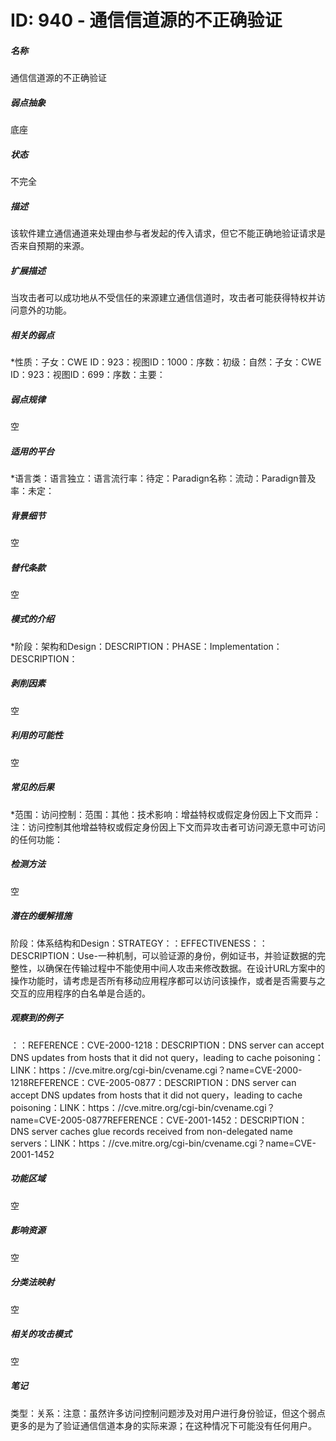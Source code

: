 # ID: 940 - 通信信道源的不正确验证
<h5>名称</h5>通信信道源的不正确验证
<h5>弱点抽象</h5>底座
<h5>状态</h5>不完全
<h5>描述</h5>该软件建立通信通道来处理由参与者发起的传入请求，但它不能正确地验证请求是否来自预期的来源。
<h5>扩展描述</h5>当攻击者可以成功地从不受信任的来源建立通信信道时，攻击者可能获得特权并访问意外的功能。
<h5>相关的弱点</h5>*性质：子女：CWE ID：923：视图ID：1000：序数：初级：自然：子女：CWE ID：923：视图ID：699：序数：主要：
<h5>弱点规律</h5>空
<h5>适用的平台</h5>*语言类：语言独立：语言流行率：待定：Paradign名称：流动：Paradign普及率：未定：
<h5>背景细节</h5>空
<h5>替代条款</h5>空
<h5>模式的介绍</h5>*阶段：架构和Design：DESCRIPTION：PHASE：Implementation：DESCRIPTION：
<h5>剥削因素</h5>空
<h5>利用的可能性</h5>空
<h5>常见的后果</h5>*范围：访问控制：范围：其他：技术影响：增益特权或假定身份因上下文而异：注：访问控制其他增益特权或假定身份因上下文而异攻击者可访问源无意中可访问的任何功能：
<h5>检测方法</h5>空
<h5>潜在的缓解措施</h5>阶段：体系结构和Design：STRATEGY：：EFFECTIVENESS：：DESCRIPTION：Use-一种机制，可以验证源的身份，例如证书，并验证数据的完整性，以确保在传输过程中不能使用中间人攻击来修改数据。在设计URL方案中的操作功能时，请考虑是否所有移动应用程序都可以访问该操作，或者是否需要与之交互的应用程序的白名单是合适的。
<h5>观察到的例子</h5>：：REFERENCE：CVE-2000-1218：DESCRIPTION：DNS server can accept DNS updates from hosts that it did not query，leading to cache poisoning：LINK：https：//cve.mitre.org/cgi-bin/cvename.cgi？name=CVE-2000-1218REFERENCE：CVE-2005-0877：DESCRIPTION：DNS server can accept DNS updates from hosts that it did not query，leading to cache poisoning：LINK：https：//cve.mitre.org/cgi-bin/cvename.cgi？name=CVE-2005-0877REFERENCE：CVE-2001-1452：DESCRIPTION：DNS server caches glue records received from non-delegated name servers：LINK：https：//cve.mitre.org/cgi-bin/cvename.cgi？name=CVE-2001-1452
<h5>功能区域</h5>空
<h5>影响资源</h5>空
<h5>分类法映射</h5>空
<h5>相关的攻击模式</h5>空
<h5>笔记</h5>类型：关系：注意：虽然许多访问控制问题涉及对用户进行身份验证，但这个弱点更多的是为了验证通信信道本身的实际来源；在这种情况下可能没有任何用户。


